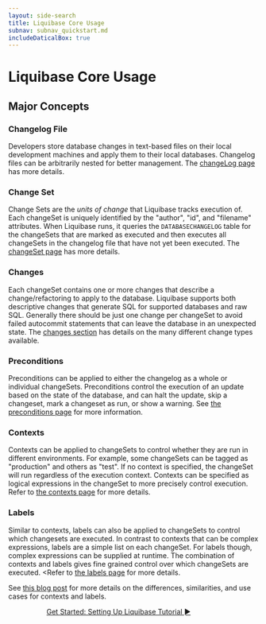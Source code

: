 ```yaml
---
layout: side-search
title: Liquibase Core Usage
subnav: subnav_quickstart.md
includeDaticalBox: true
---
```

# Liquibase Core Usage
## Major Concepts
### Changelog File
Developers store database changes in text-based files on their local development machines and apply them to their local databases. 
Changelog files can be arbitrarily nested for better management. The [changeLog page](/documentation/databasechangelog.html) has more details.

### Change Set
Change Sets are the *units of change* that Liquibase tracks execution of. Each changeSet is uniquely identified by the "author", "id", and "filename" attributes.
When Liquibase runs, it queries the `DATABASECHANGELOG` table for the changeSets that are marked as executed and then executes all changeSets in the changelog file 
that have not yet been executed. The [changeSet page](/documentation/changeset.html) has more details.


### Changes
Each changeSet contains one or more changes that describe a change/refactoring to apply to the database. Liquibase supports both descriptive changes 
that generate SQL for supported databases and raw SQL. Generally there should be just one change per changeSet to avoid failed autocommit statements 
that can leave the database in an unexpected state. The [changes section](/documentation/changes/index.html) has details on the many different change 
types available.


### Preconditions
Preconditions can be applied to either the changelog as a whole or individual changeSets. Preconditions control the execution of an update based on the 
state of the database, and can halt the update, skip a changeset, mark a changeset as run, or show a warning. See [the preconditions page](/documentation/preconditions.html) 
for more information.

### Contexts
Contexts can be applied to changeSets to control whether they are run in different environments. For example, some changeSets can be tagged as "production" and others as "test".
If no context is specified, the changeSet will run regardless of the execution context. Contexts can be specified as logical expressions in the changeSet to
more precisely control execution. Refer to [the contexts page](/documentation/contexts.html) for more details.

### Labels
Similar to contexts, labels can also be applied to changeSets to control which changesets are executed. In contrast to contexts that can be complex expressions, labels are a simple 
list on each changeSet. For labels though, complex expressions can be supplied at runtime. The combination of contexts and labels gives fine grained control over which changeSets
are executed. <Refer to [the labels page](/documentation/labels.html) for more details.

See [this blog post](/2014/11/contexts-vs-labels.html) for more details on the differences, similarities, and use cases for contexts and labels.


<div class="cta-container" style="margin-left: auto; margin-right: auto; width: 350px; height: 50px">
<div class="cta cta--block"><a href="/get_started/lb-setup.html">Get Started: Setting Up Liquibase Tutorial ►</a></div></div>
